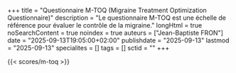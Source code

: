 +++
title = "Questionnaire M-TOQ (Migraine Treatment Optimization Questionnaire)"
description = "Le questionnaire M-TOQ est une échelle de référence pour évaluer le contrôle de la migraine."
longHtml = true
noSearchContent = true
noindex = true
auteurs = ["Jean-Baptiste FRON"]
date = "2025-09-13T19:05:00+02:00"
publishdate = "2025-09-13"
lastmod = "2025-09-13"
specialites = []
tags = []
sctid = ""
+++

{{< scores/m-toq >}}

